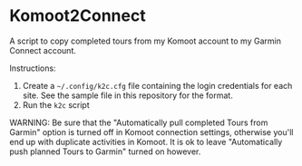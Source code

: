 # Komoot2Connect

A script to copy completed tours from my Komoot account to my Garmin Connect account.

Instructions:

1) Create a <code>~/.config/k2c.cfg</code> file containing the login credentials for each site.  See the sample file in this repository for the format.
2) Run the <code>k2c</code> script

WARNING: Be sure that the "Automatically pull completed Tours from Garmin" option is turned off in Komoot connection settings, otherwise you'll end up with duplicate activities in Komoot.  It is ok to leave "Automatically push planned Tours to Garmin" turned on however.
